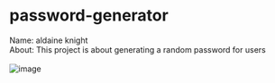 # password-generator
Name: aldaine knight<br>
About: This project is about generating a random password for users
<br>
<br>
![image](https://user-images.githubusercontent.com/57713429/124367599-ac266f00-dc26-11eb-98d5-c35eed92821e.png)
